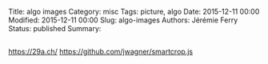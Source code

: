 Title: algo images
Category: misc
Tags: picture, algo
Date: 2015-12-11 00:00
Modified: 2015-12-11 00:00
Slug: algo-images
Authors: Jérémie Ferry
Status: published
Summary:

## 

https://29a.ch/
https://github.com/jwagner/smartcrop.js
